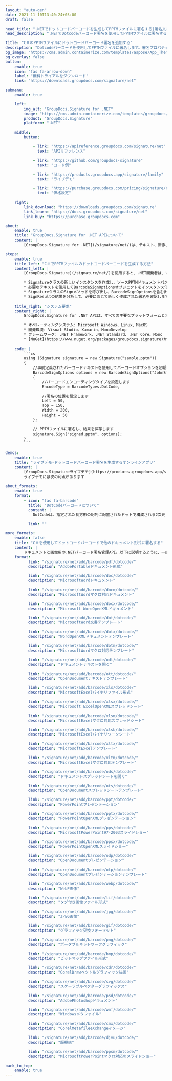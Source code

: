 ```yaml
---
layout: "auto-gen"
date: 2021-11-10T13:40:24+03:00
draft: false

head_title: ".NETでドットコードバーコードを生成してPPTMファイルに署名する|署名文書"
head_description: ".NETでDotcodeバーコード署名を使用してPPTMファイルに署名する-人気のあるビジネスドキュメントや画像ファイル形式にバーコードを追加します."

title: "C＃のPPTMファイルにドットコードバーコード署名を追加する"
description: "Dotcodeバーコードを使用してPPTMファイルに署名します。署名プロパティを操作し、ニーズに合ったドキュメント内で高度な署名オプションを設定します."
bg_image: "https://cms.admin.containerize.com/templates/aspose/App_Themes/V3/images/bg/header1.png"
bg_overlay: false
button:
    enable: true
    icon: "fas fa-arrow-down"
    label: "無料トライアルをダウンロード"
    link: "https://downloads.groupdocs.com/signature/net"

submenu:
    enable: true

    left:
        img_alt: "GroupDocs.Signature for .NET"
        image: "https://cms.admin.containerize.com/templates/groupdocs/images/product-logos/90x90-noborder/groupdocs-signature-net.png"
        product: "GroupDocs.Signature"
        platform: ".NET"

    middle:
        button:

            - link: "https://apireference.groupdocs.com/signature/net"
              text: "APIリファレンス"

            - link: "https://github.com/groupdocs-signature"
              text: "コード例"

            - link: "https://products.groupdocs.app/signature/family"
              text: "ライブデモ"

            - link: "https://purchase.groupdocs.com/pricing/signature/net"
              text: "価格設定"

    right:
        link_download: "https://downloads.groupdocs.com/signature"
        link_learn: "https://docs.groupdocs.com/signature/net"
        link_buy: "https://purchase.groupdocs.com"

about:
    enable: true
    title: "GroupDocs.Signature for .NET APIについて"
    content: |
        [GroupDocs.Signature for .NET](/signature/net/)は、テキスト、画像、バーコード、スタンプ、フォームフィールド、QRコード、メタデータなどのさまざまな署名タイプを使用してデジタルドキュメントに電子署名するネイティブ.NETAPIです。ユーザーは、PDF、Microsoft Word、Excelワークシート、PowerPointプレゼンテーション、Adobe Photoshop、メタファイル、および画像ファイル形式内のデジタル署名を追加、編集、検証、削除、および検索でき、必要に応じて署名プロパティをカスタマイズするための追加サポートがあります。

steps:
    enable: true
    title_left: "C＃でPPTMファイルのドットコードバーコードを生成する方法"
    content_left: |
        [GroupDocs.Signature](/signature/net/)を使用すると、.NET開発者は、いくつかの簡単な手順を実行することで、アプリケーション内のPPTMファイルにDotcodeバーコードを簡単に追加できます。

        * Signatureクラスの新しいインスタンスを作成し、ソースPPTMドキュメントパスをコンストラクターパラメーターとして渡します。
        * 必要なテキストを使用してBarcodeSignOptionsオブジェクトをインスタンス化し、EncodeTypeプロパティをDotCodeに設定します。
        * SignatureクラスのSignメソッドを呼び出し、BarcodeSignOptionsを含む出力PPTMファイル名を渡します。
        * SignResultの結果を分析して、必要に応じて新しく作成された署名を確認します。
        
    title_right: "システム要求"
    content_right: |
        GroupDocs.Signature for .NET APIは、すべての主要なプラットフォームとオペレーティングシステムでサポートされています。以下のコードを実行する前に、システムに次の前提条件がインストールされていることを確認してください。

        * オペレーティングシステム: Microsoft Windows、Linux、MacOS
        * 開発環境: Visual Studio、Xamarin、MonoDevelop
        * フレームワーク: .NET Framework、.NET Standard、.NET Core、Mono
        * [NuGet](https://www.nuget.org/packages/groupdocs.signature)からGroupDocs.Signaturefor.NETの最新バージョンをダウンロードします
        
    code: |
        ```cs
        using (Signature signature = new Signature("sample.pptm"))
        {
            //事前定義されたバーコードテキストを使用してバーコードオプションを初期化します
            BarcodeSignOptions options = new BarcodeSignOptions("JohnSmith")
            {
                //バーコードエンコーディングタイプを設定します
                EncodeType = BarcodeTypes.DotCode,

                //署名の位置を設定します
                Left = 50,
                Top = 150,
                Width = 200,
                Height = 50
            };

            // PPTMファイルに署名し、結果を保存します 
            signature.Sign("signed.pptm", options);
        }
        ```
        
demos:
    enable: true
    title: "ライブデモ-ドットコードバーコード署名を生成するオンラインアプリ"
    content: |
        [GroupDocs.Signatureライブデモ](https://products.groupdocs.app/signature/family)サイトにアクセスして、今すぐPPTMファイルにドットコードバーコードを追加してください。  
        ライブデモには次の利点があります
        
about_formats:
    enable: true
    format:
        - icon: "fas fa-barcode"
          title: "DotCodeバーコードについて"
          content: |
            DotCodeは、指定された長方形の配列に配置されたドットで構成される2次元（2-D）マトリックスシンボルです。 2009年にリリースされたDotCodeは、印刷精度が保証されない高速産業用プリンターで使用するために設計されました。連続線や正確な間隔を必要としないため、高効率の生産環境でよく使用されます。

          link: ""

more_formats:
    enable: false
    title: "C＃を使用してドットコードバーコードで他のドキュメント形式に署名する"
    content: |
        ドキュメントと画像用の.NETバーコード署名管理API。以下に説明するように、一般的なファイル形式のいくつかにバーコード署名を追加します。
    format: 
          link: "/signature/net/add/barcode/pdf/dotcode/"
          description: "AdobePortableドキュメント形式"

          link: "/signature/net/add/barcode/doc/dotcode/"
          description: "MicrosoftWordドキュメント"

          link: "/signature/net/add/barcode/docm/dotcode/"
          description: "MicrosoftWordマクロ対応ドキュメント"

          link: "/signature/net/add/barcode/docx/dotcode/"
          description: "Microsoft WordOpenXMLドキュメント"

          link: "/signature/net/add/barcode/dot/dotcode/"
          description: "MicrosoftWord文書テンプレート"

          link: "/signature/net/add/barcode/dotx/dotcode/"
          description: "WordOpenXMLドキュメントテンプレート"

          link: "/signature/net/add/barcode/dotm/dotcode/"
          description: "MicrosoftWordマクロ対応テンプレート"       

          link: "/signature/net/add/barcode/odt/dotcode/"
          description: "ドキュメントテキストを開く"

          link: "/signature/net/add/barcode/ott/dotcode/"
          description: "OpenDocumentテキストテンプレート"

          link: "/signature/net/add/barcode/xls/dotcode/"
          description: "MicrosoftExcelバイナリファイル形式"

          link: "/signature/net/add/barcode/xlsx/dotcode/"
          description: "Microsoft ExcelOpenXMLスプレッドシート"

          link: "/signature/net/add/barcode/xlsm/dotcode/"
          description: "MicrosoftExcelマクロ対応スプレッドシート"

          link: "/signature/net/add/barcode/xlsb/dotcode/"
          description: "MicrosoftExcelバイナリワークシート"

          link: "/signature/net/add/barcode/xltx/dotcode/"
          description: "MicrosoftExcelテンプレート"

          link: "/signature/net/add/barcode/xltm/dotcode/"
          description: "MicrosoftExcelマクロ対応テンプレート"

          link: "/signature/net/add/barcode/ods/dotcode/"
          description: "ドキュメントスプレッドシートを開く"

          link: "/signature/net/add/barcode/ots/dotcode/"
          description: "OpenDocumentスプレッドシートテンプレート"

          link: "/signature/net/add/barcode/ppt/dotcode/"
          description: "PowerPointプレゼンテーション"

          link: "/signature/net/add/barcode/pptx/dotcode/"
          description: "PowerPointOpenXMLプレゼンテーション"

          link: "/signature/net/add/barcode/pps/dotcode/"
          description: "MicrosoftPowerPoint97-2003スライドショー"

          link: "/signature/net/add/barcode/ppsx/dotcode/"
          description: "PowerPointOpenXMLスライドショー"                              

          link: "/signature/net/add/barcode/odp/dotcode/"
          description: "OpenDocumentプレゼンテーション"

          link: "/signature/net/add/barcode/otp/dotcode/"
          description: "OpenDocumentプレゼンテーションテンプレート"

          link: "/signature/net/add/barcode/webp/dotcode/"
          description: "WebP画像"

          link: "/signature/net/add/barcode/tif/dotcode/"
          description: "タグ付き画像ファイル形式"

          link: "/signature/net/add/barcode/jpg/dotcode/"
          description: "JPEG画像"

          link: "/signature/net/add/barcode/gif/dotcode/"
          description: "グラフィック交換フォーマット"

          link: "/signature/net/add/barcode/png/dotcode/"
          description: "ポータブルネットワークグラフィック"

          link: "/signature/net/add/barcode/bmp/dotcode/"
          description: "ビットマップファイル形式"

          link: "/signature/net/add/barcode/cdr/dotcode/"
          description: "CorelDrawベクトルグラフィック描画"

          link: "/signature/net/add/barcode/svg/dotcode/"
          description: "スケーラブルベクターグラフィックス"

          link: "/signature/net/add/barcode/psd/dotcode/"
          description: "AdobePhotoshopドキュメント"

          link: "/signature/net/add/barcode/wmf/dotcode/"
          description: "Windowsメタファイル"        

          link: "/signature/net/add/barcode/cmx/dotcode/"
          description: "CorelMetafileeXchangeイメージ"

          link: "/signature/net/add/barcode/djvu/dotcode/"
          description: "既視感"

          link: "/signature/net/add/barcode/ppsm/dotcode/"
          description: "MicrosoftPowerPointマクロ対応のスライドショー"

back_to_top:
    enable: true
---
```

